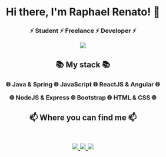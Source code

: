  <h1 align="center"> Hi there, I'm Raphael Renato! 🍻 </h1>
 <h3 align="center">⚡ Student ⚡ Freelance ⚡ Developer ⚡  </h3>
 <p align="center">
    <img src="https://github.com/bllackdev/img/blob/master/bllackdev/icfyzcq.gif">
 </p>
 

 
 <h2 align=center > 
  📚 My stack 📚
 </h2>
 <h3 align=center >
  <p align=center> 
    🌐 Java & Spring 🌐
    JavaScript 🌐
    ReactJS & Angular 🌐
  </p>
  <p align=center>
    🌐 NodeJS & Express 🌐
    Bootstrap 🌐
    HTML & CSS 🌐
  </p>
 </h3>



<h2 align="center">
📫 Where you can find me 📫
  
  <p align="center"><br/>
   <a href="https://www.linkedin.com/in/raphael-renato-724437128/" target="_blank">
    <img src="https://img.shields.io/badge/LINKEDIN-in%2Fraphael--renato%2F-blue?style=plastic&logo=appveyor">
  </a>
  
  <a href="https://www.instagram.com/bllackdev/" target="_blank">
    <img src="https://img.shields.io/badge/INSTAGRAM-%40bllackdev-ff69b4?style=plastic&logo=appveyor">
  </a>
  
   <a href="https://twitter.com/bllackdev" target="_blank">
    <img src="http://img.shields.io/badge/TWITTER-%40bllackdev-9cf?style=plastic&logo=appveyor" >
  </a>
  </a>
</p>
</h2>

